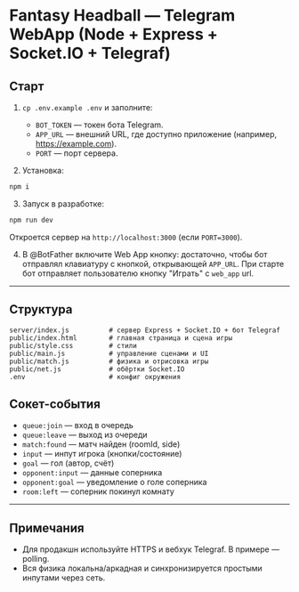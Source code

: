 # Fantasy Headball — Telegram WebApp (Node + Express + Socket.IO + Telegraf)

## Старт

1) `cp .env.example .env` и заполните:
   - `BOT_TOKEN` — токен бота Telegram.
   - `APP_URL` — внешний URL, где доступно приложение (например, https://example.com).
   - `PORT` — порт сервера.

2) Установка:
```bash
npm i
```

3) Запуск в разработке:
```bash
npm run dev
```
Откроется сервер на `http://localhost:3000` (если `PORT=3000`).

4) В @BotFather включите Web App кнопку: достаточно, чтобы бот отправлял клавиатуру с кнопкой, открывающей `APP_URL`.
   При старте бот отправляет пользователю кнопку "Играть" с `web_app` url.

---

## Структура
```
server/index.js          # сервер Express + Socket.IO + бот Telegraf
public/index.html        # главная страница и сцена игры
public/style.css         # стили
public/main.js           # управление сценами и UI
public/match.js          # физика и отрисовка игры
public/net.js            # обёртки Socket.IO
.env                     # конфиг окружения
```

## Сокет-события
- `queue:join` — вход в очередь
- `queue:leave` — выход из очереди
- `match:found` — матч найден (roomId, side)
- `input` — инпут игрока (кнопки/состояние)
- `goal` — гол (автор, счёт)
- `opponent:input` — данные соперника
- `opponent:goal` — уведомление о голе соперника
- `room:left` — соперник покинул комнату

---

## Примечания
- Для продакшн используйте HTTPS и вебхук Telegraf. В примере — polling.
- Вся физика локальна/аркадная и синхронизируется простыми инпутами через сеть.
